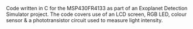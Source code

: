Code written in C for the MSP430FR4133 as part of an Exoplanet Detection Simulator project. The code covers use of an LCD screen, RGB LED, colour sensor & a phototransistor circuit used to measure light intensity. 
